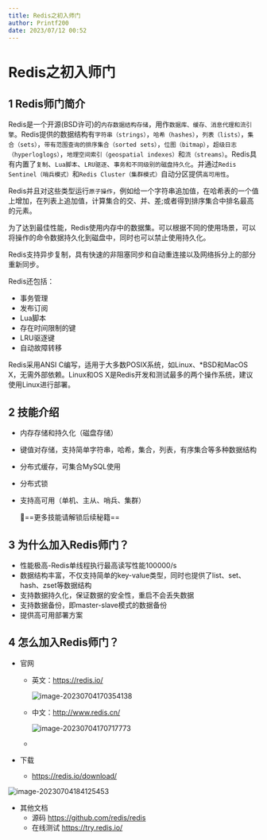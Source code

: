 ```yaml
---
title: Redis之初入师门
author: Printf200
date: 2023/07/12 00:52
---
```


# Redis之初入师门

## 1 Redis师门简介

Redis是一个开源(BSD许可)的`内存数据结构存储`，用作`数据库、缓存、消息代理和流引擎`。Redis提供的数据结构有`字符串（strings）`，`哈希（hashes）`，`列表（lists）`，`集合（sets）`，`带有范围查询的排序集合（sorted sets）`，`位图（bitmap）`，`超级日志（hyperloglogs）`，`地理空间索引（geospatial indexes）`和`流（streams）`。Redis具有内置了`复制`、`Lua脚本`、`LRU驱逐`、`事务和不同级别的磁盘持久化`。并通过`Redis Sentinel（哨兵模式）`和`Redis Cluster（集群模式）`自动分区提供`高可用性`。

Redis并且对这些类型运行`原子操作`，例如给一个字符串追加值，在哈希表的一个值上增加，在列表上追加值，计算集合的交、并、差;或者得到排序集合中排名最高的元素。

为了达到最佳性能，Redis使用内存中的数据集。可以根据不同的使用场景，可以将操作的命令数据持久化到磁盘中，同时也可以禁止使用持久化。

Redis支持异步复制，具有快速的非阻塞同步和自动重连接以及网络拆分上的部分重新同步。

Redis还包括：

- 事务管理
- 发布订阅
- Lua脚本
- 存在时间限制的键
- LRU驱逐键
- 自动故障转移

Redis采用ANSI C编写，适用于大多数POSIX系统，如Linux、*BSD和MacOS X，无需外部依赖。Linux和OS X是Redis开发和测试最多的两个操作系统，建议使用Linux进行部署。

## 2 技能介绍

- 内存存储和持久化（磁盘存储）

- 键值对存储，支持简单字符串，哈希，集合，列表，有序集合等多种数据结构

- 分布式缓存，可集合MySQL使用

- 分布式锁

- 支持高可用（单机、主从、哨兵、集群）

  🌟==更多技能请解锁后续秘籍==

## 3 为什么加入Redis师门？

- 性能极高-Redis单线程执行最高读写性能100000/s
- 数据结构丰富，不仅支持简单的key-value类型，同时也提供了list、set、hash、zset等数据结构
- 支持数据持久化，保证数据的安全性，重启不会丢失数据
- 支持数据备份，即master-slave模式的数据备份
- 提供高可用部署方案

## 4 怎么加入Redis师门？

- 官网

  - 英文：https://redis.io/

    ![image-20230704170354138](https://p.ipic.vip/6eq14w.png)

  - 中文：http://www.redis.cn/

    ![image-20230704170717773](https://p.ipic.vip/2vrty2.png)

  - 

- 下载
  - https://redis.io/download/

![image-20230704184125453](https://p.ipic.vip/77kgqg.png)

- 其他文档
  - 源码 https://github.com/redis/redis
  - 在线测试 https://try.redis.io/